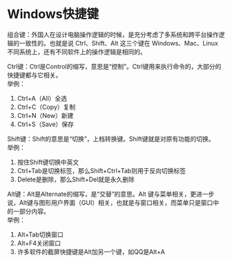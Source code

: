 # Windows快捷键

组合键：外国人在设计电脑操作逻辑的时候，是充分考虑了多系统和跨平台操作逻辑的一致性的。也就是说 Ctrl、Shift、Alt 这三个键在 Windows、Mac、Linux 不同系统上，还有不同软件上的操作逻辑是相同的。

Ctrl键：Ctrl是Control的缩写，意思是“控制”。Ctrl键用来执行命令的，大部分的快捷键都与它相关。  
举例：
1. Ctrl+A（All）全选
2. Ctrl+C（Copy）复制
3. Ctrl+N（New）新建
4. Ctrl+S（Save）保存

Shift键：Shift的意思是“切换”，上档转换键。Shift键就是对原有功能的切换。  
举例：
1. 按住Shift键切换中英文
2. Ctrl+Tab是切换标签，那么Shift+Ctrl+Tab则用于反向切换标签
3. Delete是删除，那么Shift+Del就是永久删除

Alt键：Alt是Alternate的缩写，是“交替”的意思。Alt 键与菜单相关，更进一步说，Alt键与图形用户界面（GUI）相关，也就是与窗口相关，而菜单只是窗口中的一部分内容。  
举例：
1. Alt+Tab切换窗口
2. Alt+F4关闭窗口
3. 许多软件的截屏快捷键是Alt加另一个键，如QQ是Alt+A